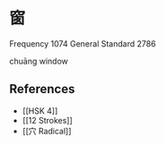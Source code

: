 # 窗
Frequency 1074
General Standard 2786

chuāng
window

## References
- [[HSK 4]]
- [[12 Strokes]]
- [[穴 Radical]]